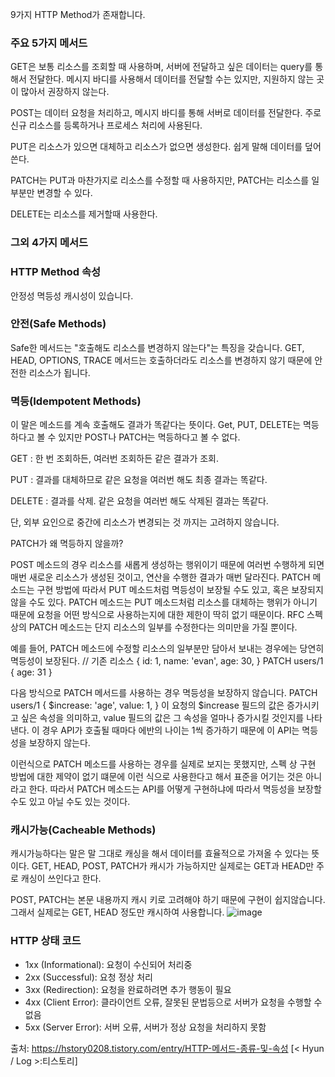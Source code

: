 9가지 HTTP Method가 존재합니다.

### 주요 5가지 메서드
GET은 보통 리소스를 조회할 때 사용하며, 서버에 전달하고 싶은 데이터는 query를 통해서 전달한다. 메시지 바디를 사용해서 데이터를 전달할 수는 있지만, 지원하지 않는 곳이 많아서 권장하지 않는다.

POST는 데이터 요청을 처리하고, 메시지 바디를 통해 서버로 데이터를 전달한다. 주로 신규 리소스를 등록하거나 프로세스 처리에 사용된다.

PUT은 리소스가 있으면 대체하고 리소스가 없으면 생성한다. 쉽게 말해 데이터를 덮어쓴다.

PATCH는 PUT과 마찬가지로 리소스를 수정할 때 사용하지만, PATCH는 리소스를 일부분만 변경할 수 있다.

DELETE는 리소스를 제거할때 사용한다.

### 그외 4가지 메서드

### HTTP Method 속성
안정성 멱등성 캐시성이 있습니다.

### 안전(Safe Methods)

 Safe한 메서드는 "호출해도 리소스를 변경하지 않는다"는 특징을 갖습니다.
GET, HEAD, OPTIONS, TRACE 메서드는 호출하더라도 리소스를 변경하지 않기 때문에 안전한 리소스가 됩니다.


### 멱등(Idempotent Methods)

이 말은 메소드를 계속 호출해도 결과가 똑같다는 뜻이다. Get, PUT, DELETE는 멱등하다고 볼 수 있지만 POST나 PATCH는 멱등하다고 볼 수 없다.

GET : 한 번 조회하든, 여러번 조회하든 같은 결과가 조회.

PUT : 결과를 대체하므로 같은 요청을 여러번 해도 최종 결과는 똑같다.

DELETE : 결과를 삭제. 같은 요청을 여러번 해도 삭제된 결과는 똑같다.

단, 외부 요인으로 중간에 리소스가 변경되는 것 까지는 고려하지 않습니다.


PATCH가 왜 멱등하지 않을까?

POST 메소드의 경우 리소스를 새롭게 생성하는 행위이기 때문에 여러번 수행하게 되면 매번 새로운 리소스가 생성된 것이고, 연산을 수행한 결과가 매번 달라진다.
PATCH 메소드는 구현 방법에 따라서 PUT 메소드처럼 멱등성이 보장될 수도 있고, 혹은 보장되지 않을 수도 있다.
PATCH 메소드는 PUT 메소드처럼 리소스를 대체하는 행위가 아니기 때문에 요청을 어떤 방식으로 사용하는지에 대한 제한이 딱히 없기 때문이다.
RFC 스펙 상의 PATCH 메소드는 단지 리소스의 일부를 수정한다는 의미만을 가질 뿐이다.

예를 들어, PATCH 메소드에 수정할 리소스의 일부분만 담아서 보내는 경우에는 당연히 멱등성이 보장된다.
// 기존 리소스
{
    id: 1,
    name: 'evan',
    age: 30,
}
PATCH users/1
{ age: 31 }


다음 방식으로 PATCH 메서드를 사용하는 경우 멱등성을 보장하지 않습니다.
PATCH users/1
{
    $increase: 'age',
    value: 1,
}
이 요청의 $increase 필드의 값은 증가시키고 싶은 속성을 의미하고, value 필드의 값은 그 속성을 얼마나 증가시킬 것인지를 나타낸다.
이 경우 API가 호출될 때마다 에반의 나이는 1씩 증가하기 때문에 이 API는 멱등성을 보장하지 않는다.

이런식으로 PATCH 메소드를 사용하는 경우를 실제로 보지는 못했지만, 스펙 상 구현 방법에 대한 제약이 없기 떄문에 이런 식으로 사용한다고 해서 표준을 어기는 것은 아니라고 한다.
따라서 PATCH 메소드는 API를 어떻게 구현하냐에 따라서 멱등성을 보장할 수도 있고 아닐 수도 있는 것이다.


### 캐시가능(Cacheable Methods)

캐시가능하다는 말은 말 그대로 캐싱을 해서 데이터를 효율적으로 가져올 수 있다는 뜻이다. GET, HEAD, POST, PATCH가 캐시가 가능하지만 실제로는 GET과 HEAD만 주로 캐싱이 쓰인다고 한다.

POST, PATCH는 본문 내용까지 캐시 키로 고려해야 하기 때문에 구현이 쉽지않습니다.
그래서 실제로는 GET, HEAD 정도만 캐시하여 사용합니다.
![image](https://github.com/jyzayu/TIL/assets/55649979/ac6c30c6-5920-478c-805e-cb7a1ff4585b)


### HTTP 상태 코드
- 1xx (Informational): 요청이 수신되어 처리중
- 2xx (Successful): 요청 정상 처리
- 3xx (Redirection): 요청을 완료하려면 추가 행동이 필요
- 4xx (Client Error): 클라이언트 오류, 잘못된 문법등으로 서버가 요청을 수행할 수 없음
- 5xx (Server Error): 서버 오류, 서버가 정상 요청을 처리하지 못함

출처: https://hstory0208.tistory.com/entry/HTTP-메서드-종류-및-속성 [< Hyun / Log >:티스토리]
